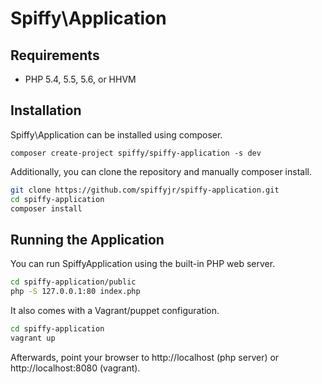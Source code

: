 # Spiffy\Application

## Requirements
* PHP 5.4, 5.5, 5.6, or HHVM

## Installation
Spiffy\Application can be installed using composer.

`composer create-project spiffy/spiffy-application -s dev`

Additionally, you can clone the repository and manually composer install.

```sh
git clone https://github.com/spiffyjr/spiffy-application.git
cd spiffy-application
composer install
```

## Running the Application

You can run SpiffyApplication using the built-in PHP web server.

```sh
cd spiffy-application/public
php -S 127.0.0.1:80 index.php
```

It also comes with a Vagrant/puppet configuration.

```sh
cd spiffy-application
vagrant up
```

Afterwards, point your browser to http://localhost (php server) or http://localhost:8080 (vagrant).
